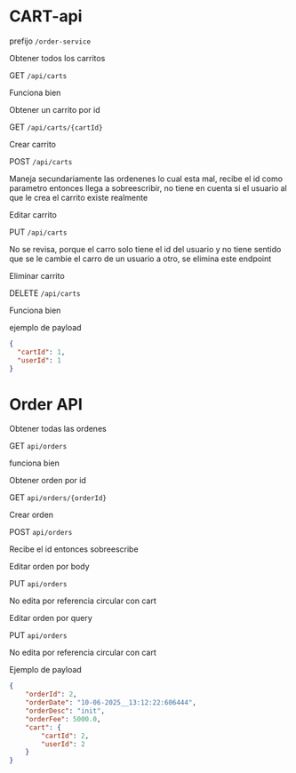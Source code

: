 # CART-api

prefijo `/order-service`

Obtener todos los carritos

GET `/api/carts` 

Funciona bien

Obtener un carrito por id

GET `/api/carts/{cartId}` 

Crear carrito

POST `/api/carts` 

Maneja secundariamente las ordenenes lo cual esta mal, recibe el id como parametro entonces llega a sobreescribir, no tiene en cuenta si el usuario al que le crea el carrito existe realmente

Editar carrito

PUT `/api/carts` 

No se revisa, porque el carro solo tiene el id del usuario y no tiene sentido que se le cambie el carro de un usuario a otro, se elimina este endpoint

Eliminar carrito

DELETE `/api/carts`

Funciona bien

ejemplo de payload

```json
{
  "cartId": 1,
  "userId": 1
}
```

# Order API

Obtener todas las ordenes

GET `api/orders`

funciona bien

Obtener orden por id

GET `api/orders/{orderId}`

Crear orden

POST `api/orders`

Recibe el id entonces sobreescribe

Editar orden por body

PUT `api/orders`

No edita por referencia circular con cart

Editar orden por query

PUT `api/orders`

No edita por referencia circular con cart

Ejemplo de payload

```json
{
    "orderId": 2,
    "orderDate": "10-06-2025__13:12:22:606444",
    "orderDesc": "init",
    "orderFee": 5000.0,
    "cart": {
        "cartId": 2,
        "userId": 2
    }
}
```